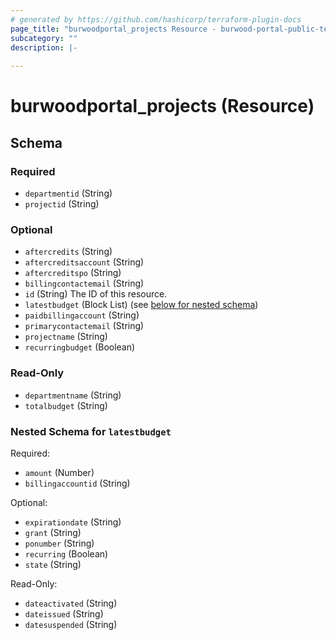 ```yaml
---
# generated by https://github.com/hashicorp/terraform-plugin-docs
page_title: "burwoodportal_projects Resource - burwood-portal-public-terraform-provider"
subcategory: ""
description: |-
  
---
```


# burwoodportal_projects (Resource)





<!-- schema generated by tfplugindocs -->
## Schema

### Required

- `departmentid` (String)
- `projectid` (String)

### Optional

- `aftercredits` (String)
- `aftercreditsaccount` (String)
- `aftercreditspo` (String)
- `billingcontactemail` (String)
- `id` (String) The ID of this resource.
- `latestbudget` (Block List) (see [below for nested schema](#nestedblock--latestbudget))
- `paidbillingaccount` (String)
- `primarycontactemail` (String)
- `projectname` (String)
- `recurringbudget` (Boolean)

### Read-Only

- `departmentname` (String)
- `totalbudget` (String)

<a id="nestedblock--latestbudget"></a>
### Nested Schema for `latestbudget`

Required:

- `amount` (Number)
- `billingaccountid` (String)

Optional:

- `expirationdate` (String)
- `grant` (String)
- `ponumber` (String)
- `recurring` (Boolean)
- `state` (String)

Read-Only:

- `dateactivated` (String)
- `dateissued` (String)
- `datesuspended` (String)


